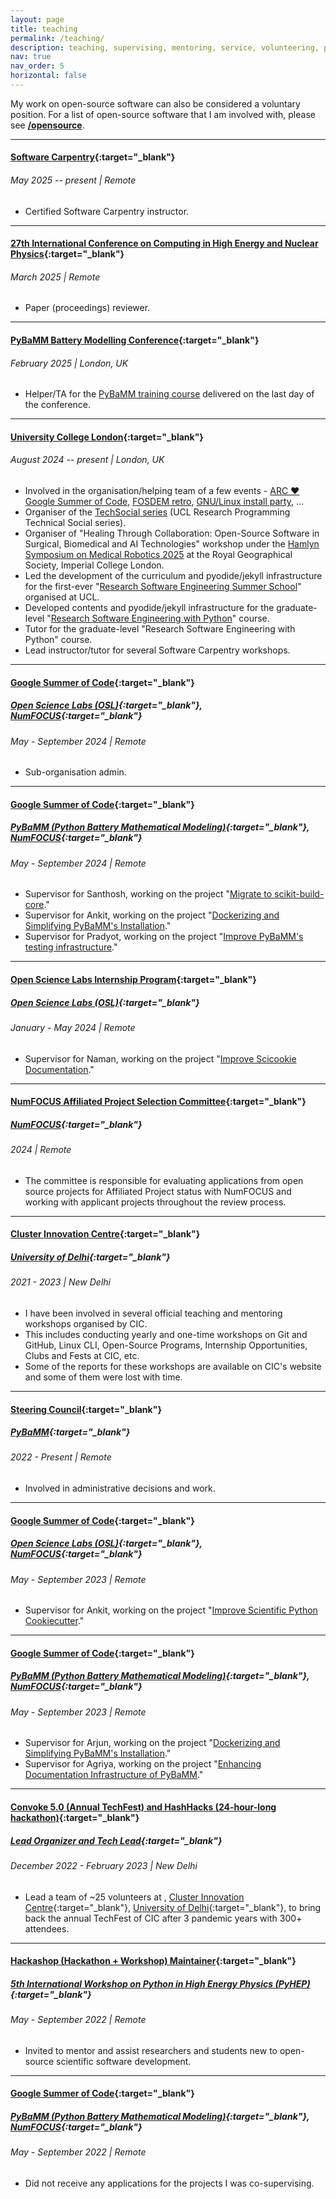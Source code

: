 ```yaml
---
layout: page
title: teaching
permalink: /teaching/
description: teaching, supervising, mentoring, service, volunteering, positions of responsibility, ...
nav: true
nav_order: 5
horizontal: false
---
```


My work on open-source software can also be considered a voluntary position. For a list of open-source software that I am involved with, please see **[/opensource](/opensource)**.

---

#### [Software Carpentry](https://software-carpentry.org){:target="_blank"}
###### May 2025 -- present | Remote

- Certified Software Carpentry instructor.

---

#### [27th International Conference on Computing in High Energy and Nuclear Physics](https://indico.cern.ch/event/1338689/){:target="_blank"}
###### March 2025 | Remote

- Paper (proceedings) reviewer.

---

#### [PyBaMM Battery Modelling Conference](https://www.pybmc.com/training){:target="_blank"}
###### February 2025 | London, UK

- Helper/TA for the [PyBaMM training course](https://train.rse.ox.ac.uk/material/HPCu/libraries/pybamm-developer) delivered on the last day of the conference.

---

#### [University College London](https://www.ucl.ac.uk){:target="_blank"}
###### August 2024 -- present | London, UK

- Involved in the organisation/helping team of a few events - [ARC ❤ Google Summer of Code](https://pretix.eu/ARC/GSoC25/), [FOSDEM retro](https://blogs.ucl.ac.uk/research-software-development/chaosscon-and-fosdem-open-source-health-and-waffles/), [GNU/Linux install party](https://pretix.eu/ARC/techsocials-2503/), ...
- Organiser of the [TechSocial series](https://www.ucl.ac.uk/advanced-research-computing/techsocial-series) (UCL Research Programming Technical Social series).
- Organiser of "Healing Through Collaboration: Open-Source Software in Surgical, Biomedical and AI Technologies" workshop under the [Hamlyn Symposium on Medical Robotics 2025](https://www.hamlynsymposium.org) at the Royal Geographical Society, Imperial College London.
- Led the development of the curriculum and pyodide/jekyll infrastructure for the first-ever "[Research Software Engineering Summer School](https://github.com/UCL-ARC/rsd-summerschool)" organised at UCL.
- Developed contents and pyodide/jekyll infrastructure for the graduate-level "[Research Software Engineering with Python](https://github.com/UCL/rsd-engineeringcourse)" course.
- Tutor for the graduate-level "Research Software Engineering with Python" course.
- Lead instructor/tutor for several Software Carpentry workshops.

---

#### [Google Summer of Code](https://summerofcode.withgoogle.com){:target="_blank"}
##### [Open Science Labs (OSL)](https://opensciencelabs.org){:target="_blank"}, [NumFOCUS](https://numfocus.org){:target="_blank"}
###### May - September 2024 | Remote

- Sub-organisation admin.

---

#### [Google Summer of Code](https://summerofcode.withgoogle.com){:target="_blank"}
##### [PyBaMM (Python Battery Mathematical Modeling)](https://pybamm.org){:target="_blank"}, [NumFOCUS](https://numfocus.org){:target="_blank"}
###### May - September 2024 | Remote

- Supervisor for Santhosh, working on the project "[Migrate to scikit-build-core](https://summerofcode.withgoogle.com/programs/2024/projects/eU9Jznmr)."
- Supervisor for Ankit, working on the project "[Dockerizing and Simplifying PyBaMM's Installation](https://summerofcode.withgoogle.com/programs/2024/projects/YyLzWWqr)."
- Supervisor for Pradyot, working on the project "[Improve PyBaMM's testing infrastructure](https://summerofcode.withgoogle.com/programs/2024/projects/gnFfAnqb)."

---

#### [Open Science Labs Internship Program](https://opensciencelabs.org/programs/internship/){:target="_blank"}
##### [Open Science Labs (OSL)](https://opensciencelabs.org){:target="_blank"}
###### January - May 2024 | Remote

- Supervisor for Naman, working on the project "[Improve Scicookie Documentation](https://opensciencelabs.org/programs/internship/cycles/2024-01/#scicookie)."

---

#### [NumFOCUS Affiliated Project Selection Committee](https://numfocus.org/sponsored-projects/affiliated-projects){:target="_blank"}
##### [NumFOCUS](https://numfocus.org){:target="_blank"}
###### 2024 | Remote

- The committee is responsible for evaluating applications from open source projects for Affiliated Project status with NumFOCUS and working with applicant projects throughout the review process.

---

#### [Cluster Innovation Centre](http://www.cic.du.ac.in){:target="_blank"}
##### [University of Delhi](http://www.du.ac.in){:target="_blank"}
###### 2021 - 2023 | New Delhi

- I have been involved in several official teaching and mentoring workshops organised by CIC.
- This includes conducting yearly and one-time workshops on Git and GitHub, Linux CLI, Open-Source Programs, Internship Opportunities, Clubs and Fests at CIC, etc.
- Some of the reports for these workshops are available on CIC's website and some of them were lost with time.

---

#### [Steering Council](https://pybamm.org/governance/){:target="_blank"}
##### [PyBaMM](https://pybamm.org){:target="_blank"}
###### 2022 - Present | Remote

- Involved in administrative decisions and work.

---

#### [Google Summer of Code](https://summerofcode.withgoogle.com){:target="_blank"}
##### [Open Science Labs (OSL)](https://opensciencelabs.org){:target="_blank"}, [NumFOCUS](https://numfocus.org){:target="_blank"}
###### May - September 2023 | Remote

- Supervisor for Ankit, working on the project "[Improve Scientific Python Cookiecutter](https://summerofcode.withgoogle.com/programs/2023/projects/26c9LZfd)."

---

#### [Google Summer of Code](https://summerofcode.withgoogle.com){:target="_blank"}
##### [PyBaMM (Python Battery Mathematical Modeling)](https://pybamm.org){:target="_blank"}, [NumFOCUS](https://numfocus.org){:target="_blank"}
###### May - September 2023 | Remote

- Supervisor for Arjun, working on the project "[Dockerizing and Simplifying PyBaMM's Installation](https://summerofcode.withgoogle.com/programs/2023/projects/vKlUTys3)."
- Supervisor for Agriya, working on the project "[Enhancing Documentation Infrastructure of PyBaMM](https://summerofcode.withgoogle.com/programs/2023/projects/DdcerdTx)."

---

#### [Convoke 5.0 (Annual TechFest) and HashHacks (24-hour-long hackathon)](https://clusterinnovationcentre.github.io/convoke/2023/){:target="_blank"}
##### [Lead Organizer and Tech Lead](){:target="_blank"}
###### December 2022 - February 2023 | New Delhi

- Lead a team of ~25 volunteers at , [Cluster Innovation Centre](http://www.cic.du.ac.in){:target="_blank"}, [University of Delhi](http://www.du.ac.in){:target="_blank"}, to bring back the annual TechFest of CIC after 3 pandemic years with 300+ attendees.

---

#### [Hackashop (Hackathon + Workshop) Maintainer](https://indico.cern.ch/event/1150631/timetable/#20220912.detailed){:target="_blank"}
##### [5th International Workshop on Python in High Energy Physics (PyHEP)](https://indico.cern.ch/event/1150631/){:target="_blank"}
###### May - September 2022 | Remote

- Invited to mentor and assist researchers and students new to open-source scientific software development.

---

#### [Google Summer of Code](https://summerofcode.withgoogle.com){:target="_blank"}
##### [PyBaMM (Python Battery Mathematical Modeling)](https://pybamm.org){:target="_blank"}, [NumFOCUS](https://numfocus.org){:target="_blank"}
###### May - September 2022 | Remote

- Did not receive any applications for the projects I was co-supervising.
